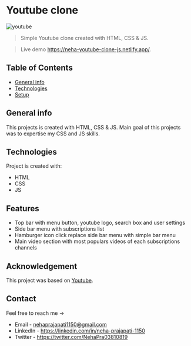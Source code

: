 # Youtube clone

![youtube](https://user-images.githubusercontent.com/87421798/152951023-ae67b6c8-fa44-4d2b-bcc6-c4c5d0e66618.png)

> Simple Youtube clone created with HTML, CSS & JS.

> Live demo https://neha-youtube-clone-js.netlify.app/.

## Table of Contents

- [General info](#general-info)
- [Technologies](#technologies)
- [Setup](#setup)

## General info

This projects is created with HTML, CSS & JS. Main goal of this projects was to expertise my CSS and JS skills.

## Technologies

Project is created with:

- HTML
- CSS
- JS

## Features

- Top bar with menu button, youtube logo, search box and user settings
- Side bar menu with subscriptions list
- Hamburger icon click replace side bar menu with simple bar menu
- Main video section with most populars videos of each subscriptions channels

## Acknowledgement

This project was based on [Youtube](https://www.youtube.com).

## Contact

Feel free to reach me ->
- Email - <nehaprajapati1150@gmail.com> 
- LinkedIn - https://linkedin.com/in/neha-prajapati-1150
- Twitter - https://twitter.com/NehaPra03810819

